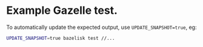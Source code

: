 # Example Gazelle test.

To automatically update the expected output, use `UPDATE_SNAPSHOT=true`, eg:

```sh
UPDATE_SNAPSHOT=true bazelisk test //...
```
